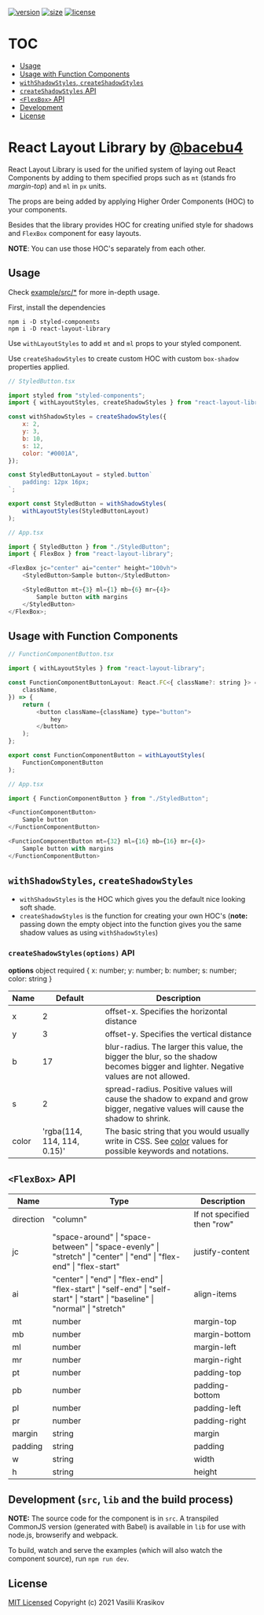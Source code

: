 [![version](https://img.shields.io/npm/v/react-layout-library.svg?style=flat-square)](https://www.npmjs.com/package/react-layout-library)
[![size](https://img.shields.io/badge/self%20size-2.82%20kB-green)](https://bundlephobia.com/result?p=react-layout-library@1.0.1)
[![license](https://img.shields.io/github/license/mashape/apistatus.svg?style=flat-square)](http://opensource.org/licenses/MIT)

# TOC

- [Usage](#usage)
- [Usage with Function Components](#usage-with-function-components)
- [`withShadowStyles`, `createShadowStyles`](#withshadowstyles-createshadowstyles)
- [`createShadowStyles` API](<#createshadowstyles(options)-api>)
- [`<FlexBox>` API](#<flexbox>-api)
- [Development](<#development-(src,-lib-and-the-build-process)>)
- [License](#license)

# React Layout Library by [@bacebu4](https://www.instagram.com/ui.bace/)

React Layout Library is used for the unified system of laying out React Components by adding to them specified props such as `mt` (stands fro _margin-top_) and `ml` in `px` units.

The props are being added by applying Higher Order Components (HOC) to your components.

Besides that the library provides HOC for creating unified style for shadows and `FlexBox` component for easy layouts.

**NOTE**: You can use those HOC's separately from each other.

## Usage

Check [example/src/\*](/example/src) for more in-depth usage.

First, install the dependencies

```shell
npm i -D styled-components
npm i -D react-layout-library
```

Use `withLayoutStyles` to add `mt` and `ml` props to your styled component.

Use `createShadowStyles` to create custom HOC with custom `box-shadow` properties applied.

```js
// StyledButton.tsx

import styled from "styled-components";
import { withLayoutStyles, createShadowStyles } from "react-layout-library";

const withShadowStyles = createShadowStyles({
	x: 2,
	y: 3,
	b: 10,
	s: 12,
	color: "#0001A",
});

const StyledButtonLayout = styled.button`
	padding: 12px 16px;
`;

export const StyledButton = withShadowStyles(
	withLayoutStyles(StyledButtonLayout)
);
```

```js
// App.tsx

import { StyledButton } from "./StyledButton";
import { FlexBox } from "react-layout-library";

<FlexBox jc="center" ai="center" height="100vh">
	<StyledButton>Sample button</StyledButton>

	<StyledButton mt={3} ml={1} mb={6} mr={4}>
		Sample button with margins
	</StyledButton>
</FlexBox>;
```

## Usage with Function Components

```js
// FunctionComponentButton.tsx

import { withLayoutStyles } from "react-layout-library";

const FunctionComponentButtonLayout: React.FC<{ className?: string }> = ({
	className,
}) => {
	return (
		<button className={className} type="button">
			hey
		</button>
	);
};

export const FunctionComponentButton = withLayoutStyles(
	FunctionComponentButton
);
```

```js
// App.tsx

import { FunctionComponentButton } from "./StyledButton";

<FunctionComponentButton>
	Sample button
</FunctionComponentButton>

<FunctionComponentButton mt={32} ml={16} mb={16} mr={4}>
	Sample button with margins
</FunctionComponentButton>
```

## `withShadowStyles`, `createShadowStyles`

- `withShadowStyles` is the HOC which gives you the default nice looking soft shade.
- `createShadowStyles` is the function for creating your own HOC's (**note:** passing down the empty object into the function gives you the same shadow values as using `withShadowStyles`)

### `createShadowStyles(options)` API

**options** object required
{
x: number;
y: number;
b: number;
s: number;
color: string
}

| Name  | Default                     | Description                                                                                                                                                                 |
| ----- | --------------------------- | --------------------------------------------------------------------------------------------------------------------------------------------------------------------------- |
| x     | 2                           | offset-x. Specifies the horizontal distance                                                                                                                                 |
| y     | 3                           | offset-y. Specifies the vertical distance                                                                                                                                   |
| b     | 17                          | blur-radius. The larger this value, the bigger the blur, so the shadow becomes bigger and lighter. Negative values are not allowed.                                         |
| s     | 2                           | spread-radius. Positive values will cause the shadow to expand and grow bigger, negative values will cause the shadow to shrink.                                            |
| color | 'rgba(114, 114, 114, 0.15)' | The basic string that you would usually write in CSS. See [color](https://developer.mozilla.org/en-US/docs/Web/CSS/color_value) values for possible keywords and notations. |

## `<FlexBox>` API

| Name      | Type                                                                                                                            | Description                 |
| --------- | ------------------------------------------------------------------------------------------------------------------------------- | --------------------------- |
| direction | "column"                                                                                                                        | If not specified then "row" |
| jc        | "space-around" \| "space-between" \| "space-evenly" \| "stretch" \| "center" \| "end" \| "flex-end" \| "flex-start"             | justify-content             |
| ai        | "center" \| "end" \| "flex-end" \| "flex-start" \| "self-end" \| "self-start" \| "start" \| "baseline" \| "normal" \| "stretch" | align-items                 |
| mt        | number                                                                                                                          | margin-top                  |
| mb        | number                                                                                                                          | margin-bottom               |
| ml        | number                                                                                                                          | margin-left                 |
| mr        | number                                                                                                                          | margin-right                |
| pt        | number                                                                                                                          | padding-top                 |
| pb        | number                                                                                                                          | padding-bottom              |
| pl        | number                                                                                                                          | padding-left                |
| pr        | number                                                                                                                          | padding-right               |
| margin    | string                                                                                                                          | margin                      |
| padding   | string                                                                                                                          | padding                     |
| w         | string                                                                                                                          | width                       |
| h         | string                                                                                                                          | height                      |

## Development (`src`, `lib` and the build process)

**NOTE:** The source code for the component is in `src`. A transpiled CommonJS version (generated with Babel) is available in `lib` for use with node.js, browserify and webpack.

To build, watch and serve the examples (which will also watch the component source), run `npm run dev`.

## License

[MIT Licensed](/LICENSE.md)
Copyright (c) 2021 Vasilii Krasikov
